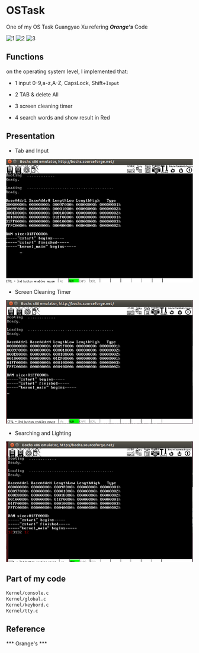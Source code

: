 # OSTask
One of my OS Task Guangyao Xu refering ***Orange's*** Code

![1](https://img.shields.io/github/issues/BryceTsui/OSTask)
![2](https://img.shields.io/github/forks/BryceTsui/OSTask)
![3](https://img.shields.io/github/stars/BryceTsui/OSTask)
## Functions

on the operating system level, I implemented that: 

* 1 input 0-9,a-z,A-Z, CapsLock, Shift+```Input``` 

* 2 TAB & delete All 

* 3 screen cleaning timer

* 4 search words and show result in Red

## Presentation 

* Tab and Input

![](https://github.com/BryceTsui/OSTask/blob/master/images/Tab%20and%20Input.png)

* Screen Cleaning Timer

![](https://github.com/BryceTsui/OSTask/blob/master/images/screen%20cleaning%20timor.png)

* Searching and Lighting

![](https://github.com/BryceTsui/OSTask/blob/master/images/searching%20and%20lighting.png)

## Part of my code

```
Kernel/console.c
Kernel/global.c
Kernel/keybord.c
Kernel/tty.c
```

## Reference

*** Orange's ***
